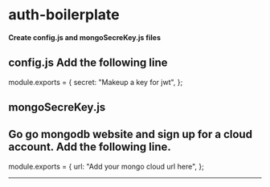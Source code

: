 # auth-boilerplate

#### Create config.js and mongoSecreKey.js files

config.js 
  Add the following line
  -----
  module.exports = {
  secret: "Makeup a key for jwt",
};

mongoSecreKey.js 
  -----
  Go go mongodb website and sign up for a cloud account. Add the following line.
  -----
  
  module.exports = {
  url:
    "Add your mongo cloud url here",
};

  -----
